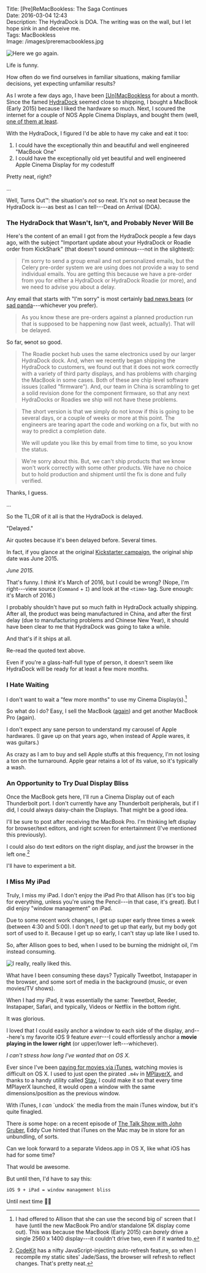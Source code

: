 Title: [Pre]ReMacBookless: The Saga Continues  
Date: 2016-03-04 12:43  
Description: The HydraDock is DOA. The writing was on the wall, but I let hope sink in and deceive me.  
Tags: MacBookless  
Image: /images/preremacbookless.jpg  

![Here we go again.][1]

Life is funny.

How often do we find ourselves in familiar situations, making familiar decisions, yet expecting unfamiliar results?

As I wrote a few days ago, I have been [\[Un\]MacBookless][2] for about a month. Since the famed [HydraDock][3] seemed close to shipping, I bought a MacBook (Early 2015) because I liked the hardware so much. Next, I scoured the internet for a couple of NOS Apple Cinema Displays, and bought them (well, [one of them at least][4].

With the HydraDock, I figured I'd be able to have my cake and eat it too:

1. I could have the exceptionally thin and beautiful and well engineered "MacBook One"
2. I could have the exceptionally old yet beautiful and well engineered Apple Cinema Display for my codestuff

Pretty neat, right?

...

Well, Turns Out&trade;: the situation's *not* so neat. It's not so neat because the HydraDock is---as best as I can tell---Dead on Arrival (DOA).

### The HydraDock that Wasn't, Isn't, and Probably Never Will Be

Here's the content of an email I got from the HydraDock people a few days ago, with the subject "Important update about your HydraDock or Roadie order from KickShark" (that doesn't sound ominous---not in the slightest):

> I'm sorry to send a group email and not personalized emails, but the Celery pre-order system we are using does not provide a way to send individual emails. You are getting this because we have a pre-order from you for either a HydraDock or  HydraDock Roadie (or more), and we need to advise you about a delay.

Any email that starts with "I'm sorry" is most certainly [bad news bears][5] (or [sad panda][6]---whichever you prefer).

> As you know these are pre-orders against a planned production run that is supposed to be happening now (last week, actually). That will be delayed.

So far, <s>so</s>not so good.

> The Roadie pocket hub uses the same electronics used by our larger HydraDock dock. And, when we recently began shipping the HydraDock to customers, we found out that it does not work correctly with a variety of third party displays, and has problems with charging the MacBook in some cases. Both of these are chip level software issues (called "firmware"). And, our team in China is scrambling to get a solid revision done for the component firmware, so that any next HydraDocks or Roadies we ship will not have these problems.

> The short version is that we simply do not know if this is going to be several days, or a couple of weeks or more at this point. The engineers are tearing apart the code and working on a fix, but with no way to predict a completion date.
>
> We will update you like this by email from time to time, so you know the status.

> We're sorry about this. But, we can't ship products that we know won't work correctly with some other products. We have no choice but to hold production and shipment until the fix is done and fully verified.

Thanks, I guess.

...

So the TL;DR of it all is that the HydraDock is delayed.

"Delayed."

Air quotes because it's been delayed before. Several times.

In fact, if you glance at the original [Kickstarter campaign][7], the original ship date was June 2015.

*June 2015.*

That's funny. I *think* it's March of 2016, but I could be wrong? (Nope, I'm right---view source (`Command` + `I`) and look at the `<time>` tag. Sure enough: it's March of 2016.)

I probably shouldn't have put so much faith in HydraDock actually shipping. After all, the product was being manufactured in China, and after the first delay (due to manufacturing problems and Chinese New Year), it should have been clear to me that HydraDock was going to take a while.

And that's if it ships at all.

Re-read the quoted text above.

Even if you're a glass-half-full type of person, it doesn't seem like HydraDock will be ready for at least a few more months.

### I Hate Waiting

I don't want to wait a "few more months" to use my Cinema Display(s).[^1]

So what do I do? Easy, I sell the MacBook ([again][8]) and get another MacBook Pro (again).

I don't expect any sane person to understand my carousel of Apple hardwares. (I gave up on that years ago, when instead of Apple wares, it was guitars.)

As crazy as I am to buy and sell Apple stuffs at this frequency, I'm not losing a ton on the turnaround. Apple gear retains a lot of its value, so it's typically a wash.

### An Opportunity to Try Dual Display Bliss

Once the MacBook gets here, I'll run a Cinema Display out of each Thunderbolt port. I don't currently have any Thunderbolt peripherals, but if I did, I could always daisy-chain the Displays. That might be a good idea.

I'll be sure to post after receiving the MacBook Pro. I'm thinking left display for browser/text editors, and right screen for entertainment (I've mentioned this previously).

I could also do text editors on the right display, and *just* the browser in the left one.[^2]

I'll have to experiment a bit.

### I Miss My iPad

Truly, I miss my iPad. I don't enjoy the iPad Pro that Allison has (it's too big for everything, unless you're using the Pencil---in that case, it's great). But I did enjoy "window management" on iPad.

Due to some recent work changes, I get up super early three times a week (between 4:30 and 5:00). I don't *need* to get up that early, but my body got sort of used to it. Because I get up so early, I can't stay up late like I used to.

So, after Allison goes to bed, when I used to be burning the midnight oil, I'm instead consuming.

![I really, really liked this.][9]
<!-- {style="border: 0.2em solid #eee; border-radius: 0.25em"} -->

What have I been consuming these days? Typically Tweetbot, Instapaper in the browser, and some sort of media in the background (music, or even movies/TV shows).

When I had my iPad, it was essentially the same: Tweetbot, Reeder, Instapaper, Safari, and typically, Videos or Netflix in the bottom right.

It was glorious.

I loved that I could easily anchor a window to each side of the display, and---here's my favorite iOS 9 feature *ever*---I could effortlessly anchor a **movie playing in the lower right** (or upper/lower left---whichever).

*I can't stress how long I've wanted that on OS X.*

Ever since I've been [paying for movies via iTunes][10], watching movies is difficult on OS X. I used to just open the pirated `.m4v` in [MPlayerX][11], and thanks to a handy utility called [Stay][12], I could make it so that every time MPlayerX launched, it would open a window with the same dimensions/position as the previous window.

With iTunes, I *can* \`undock\` the media from the main iTunes window, but it's quite finagled.

There *is* some hope: on a recent episode of [The Talk Show with John Gruber][13], Eddy Cue hinted that iTunes on the Mac may be in store for an unbundling, of sorts.

Can we look forward to a separate Videos.app in OS X, like what iOS has had for some time?

That would be awesome.

But until then, I'd have to say this:

```md
iOS 9 + iPad = window management bliss
```

Until next time ✌🏿

[^1]: I had offered to Allison that she can use the second big ol' screen that I have (until the new MacBook Pro and/or standalone 5K display come out). This was because the MacBook (Early 2015) can *barely* drive a single 2560 x 1400 display---it couldn't drive two, even if it wanted to.
[^2]: [CodeKit][a] has a nifty JavaScript-injecting auto-refresh feature, so when I recompile my static sites' Jade/Sass, the browser will refresh to reflect changes. That's pretty neat.

[a]: http://incident57.com/codekit/index.html "CodeKit"

[1]: /images/preremacbookless.jpg "Selling my recently-acquired MacBook (again)"
[2]: /2016/2/23/the-end-of-an-adventure-unmacbookless "My post about getting a Mac again"
[3]: /2016/2/23/the-end-of-an-adventure-unmacbookless#back-to-the-retina-macbook "Section of my post mentioning the HydraDock"
[4]: /2016/2/23/the-end-of-an-adventure-unmacbookless#apple-led-cinema-display "Section of my post talking about dual ACDs"
[5]: http://www.urbandictionary.com/define.php?term=Bad+News+Bears&defid=1902973 "Urban Dictionary: 'bad news bears'"
[6]: http://www.urbandictionary.com/define.php?term=sad+panda&defid=402837 "Urban Dictionary: 'sad panda'"
[7]: https://www.kickstarter.com/projects/kickshark/hydradock-11-port-usb-c-dock-for-apple-macbook "HydraDock on Kickstarter"
[8]: /2015/3/31/macbookless "My post talking about selling my MacBook Pro and waiting for the MacBook"
[9]: /images/ipadmultitaskingjanuary.jpg "Multitasking on iPad"
[10]: /2015/5/14/this-is-the-best-version-of-star-wars-and-watching-it-is-a-crime "Look at the bottom of this post, where I talk about buying things vs stealing"
[11]: http://mplayerx.org/ "MPlayerX"
[12]: https://cordlessdog.com/stay/ "Stay"
[13]: https://overcast.fm/+BtuxjCaOg/38:23 "Portion of this episode of The Talk Show about iTunes"
